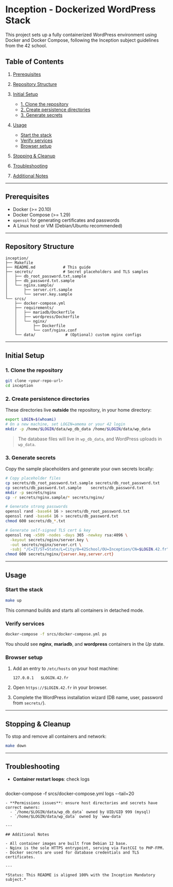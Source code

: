 # Inception - Dockerized WordPress Stack

This project sets up a fully containerized WordPress environment using Docker and Docker Compose, following the Inception subject guidelines from the 42 school.

## Table of Contents

1. [Prerequisites](#prerequisites)
2. [Repository Structure](#repository-structure)
3. [Initial Setup](#initial-setup)

   * [1. Clone the repository](#1-clone-the-repository)
   * [2. Create persistence directories](#2-create-persistence-directories)
   * [3. Generate secrets](#3-generate-secrets)
4. [Usage](#usage)

   * [Start the stack](#start-the-stack)
   * [Verify services](#verify-services)
   * [Browser setup](#browser-setup)
5. [Stopping & Cleanup](#stopping--cleanup)
6. [Troubleshooting](#troubleshooting)
7. [Additional Notes](#additional-notes)

---

## Prerequisites

* Docker (>= 20.10)
* Docker Compose (>= 1.29)
* `openssl` for generating certificates and passwords
* A Linux host or VM (Debian/Ubuntu recommended)

---

## Repository Structure

```
inception/
├── Makefile
├── README.md            # This guide
├── secrets/             # Secret placeholders and TLS samples
│   ├── db_root_password.txt.sample
│   ├── db_password.txt.sample
│   └── nginx.sample/
│       ├── server.crt.sample
│       └── server.key.sample
└── srcs/
    ├── docker-compose.yml
    ├── requirements/
    │   ├── mariadb/Dockerfile
    │   ├── wordpress/Dockerfile
    │   └── nginx/
    │       ├── Dockerfile
    │       └── conf/nginx.conf
    └── data/             # (Optional) custom nginx configs
```

---

## Initial Setup

### 1. Clone the repository

```bash
git clone <your-repo-url>
cd inception
```

### 2. Create persistence directories

These directories live **outside** the repository, in your home directory:

```bash
export LOGIN=$(whoami)
# On a new machine, set LOGIN=amema or your 42 login
mkdir -p /home/$LOGIN/data/wp_db_data /home/$LOGIN/data/wp_data
```

> The database files will live in `wp_db_data`, and WordPress uploads in `wp_data`.

### 3. Generate secrets

Copy the sample placeholders and generate your own secrets locally:

```bash
# Copy placeholder files
cp secrets/db_root_password.txt.sample secrets/db_root_password.txt
cp secrets/db_password.txt.sample    secrets/db_password.txt
mkdir -p secrets/nginx
cp -r secrets/nginx.sample/* secrets/nginx/

# Generate strong passwords
openssl rand -base64 16 > secrets/db_root_password.txt
openssl rand -base64 16 > secrets/db_password.txt
chmod 600 secrets/db_*.txt

# Generate self-signed TLS cert & key
openssl req -x509 -nodes -days 365 -newkey rsa:4096 \
  -keyout secrets/nginx/server.key \
  -out secrets/nginx/server.crt \
  -subj "/C=IT/ST=State/L=City/O=42School/OU=Inception/CN=$LOGIN.42.fr"
chmod 600 secrets/nginx/{server.key,server.crt}
```

---

## Usage

### Start the stack

```bash
make up
```

This command builds and starts all containers in detached mode.

### Verify services

```bash
docker-compose -f srcs/docker-compose.yml ps
```

You should see **nginx**, **mariadb**, and **wordpress** containers in the *Up* state.

### Browser setup

1. Add an entry to `/etc/hosts` on your host machine:

   ```
   127.0.0.1   $LOGIN.42.fr
   ```
2. Open `https://$LOGIN.42.fr` in your browser.
3. Complete the WordPress installation wizard (DB name, user, password from `secrets/`).

---

## Stopping & Cleanup

To stop and remove all containers and network:

```bash
make down
```

---

## Troubleshooting

* **Container restart loops**: check logs

  ```bash
  ```

docker-compose -f srcs/docker-compose.yml logs --tail=20 <service>

```
- **Permissions issues**: ensure host directories and secrets have correct owners:
  - `/home/$LOGIN/data/wp_db_data` owned by UID/GID 999 (mysql)
  - `/home/$LOGIN/data/wp_data` owned by `www-data`

---

## Additional Notes

- All container images are built from Debian 12 base.
- Nginx is the sole HTTPS entrypoint, serving via FastCGI to PHP-FPM.
- Docker secrets are used for database credentials and TLS certificates.

---

*Status: This README is aligned 100% with the Inception Mandatory subject.*

```


